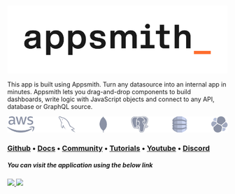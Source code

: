 ![](https://raw.githubusercontent.com/appsmithorg/appsmith/release/static/appsmith_logo_primary.png)

This app is built using Appsmith. Turn any datasource into an internal app in minutes. Appsmith lets you drag-and-drop components to build dashboards, write logic with JavaScript objects and connect to any API, database or GraphQL source.

![](https://raw.githubusercontent.com/appsmithorg/appsmith/release/static/images/integrations.png)

### [Github](https://github.com/appsmithorg/appsmith) • [Docs](https://docs.appsmith.com/?utm_source=github&utm_medium=social&utm_content=appsmith_docs&utm_campaign=null&utm_term=appsmith_docs) • [Community](https://community.appsmith.com/) • [Tutorials](https://github.com/appsmithorg/appsmith/tree/update/readme#tutorials) • [Youtube](https://www.youtube.com/appsmith) • [Discord](https://discord.gg/rBTTVJp)

##### You can visit the application using the below link

###### [![](https://assets.appsmith.com/git-sync/Buttons.svg) ](https://appsmith-rjjhwy5zr-get-appsmith.vercel.app/applications/633a988a38ab615cde3ab1a1/pages/633a988a38ab615cde3ab1a4) [![](https://assets.appsmith.com/git-sync/Buttons2.svg)](https://appsmith-rjjhwy5zr-get-appsmith.vercel.app/applications/633a988a38ab615cde3ab1a1/pages/633a988a38ab615cde3ab1a4/edit)
